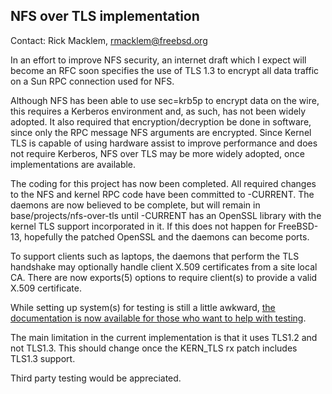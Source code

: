 ## NFS over TLS implementation ##

Contact: Rick Macklem, <rmacklem@freebsd.org>  

In an effort to improve NFS security, an internet draft
which I expect will become an RFC soon specifies the
use of TLS 1.3 to encrypt all data traffic on a Sun RPC
connection used for NFS.

Although NFS has been able to use sec=krb5p to encrypt data
on the wire, this requires a Kerberos environment and, as
such, has not been widely adopted. It also required that
encryption/decryption be done in software, since only the
RPC message NFS arguments are encrypted.
Since Kernel TLS is capable of using hardware assist to
improve performance and does not require Kerberos, NFS
over TLS may be more widely adopted, once implementations
are available.

The coding for this project has now been completed.
All required changes to the NFS and kernel RPC code have
been committed to -CURRENT.
The daemons are now believed to be complete, but will
remain in base/projects/nfs-over-tls until -CURRENT
has an OpenSSL library with the kernel TLS support
incorporated in it.
If this does not happen for FreeBSD-13, hopefully the
patched OpenSSL and the daemons can become ports.

To support clients such as laptops, the daemons that perform the TLS
handshake may optionally handle client X.509 certificates from a
site local CA. There are now exports(5) options to require client(s) to
provide a valid X.509 certificate.

While setting up system(s) for testing is still a little awkward, 
[the documentation is now available for those who want to help with testing](https://people.freebsd.org/~rmacklem/nfs-over-tls-setup.txt).

The main limitation in the current implementation is that it uses TLS1.2
and not TLS1.3. This should change once the KERN_TLS rx patch includes
TLS1.3 support.

Third party testing would be appreciated.

